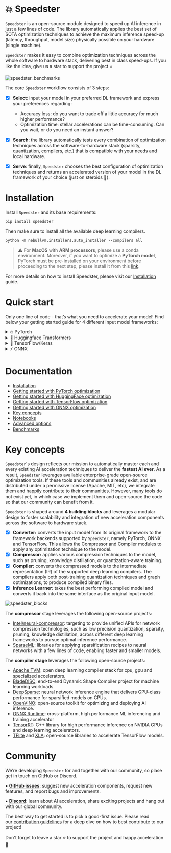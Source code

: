 # 💥 Speedster

`Speedster` is an open-source module designed to speed up AI inference in just a few lines of code. The library automatically applies the best set of SOTA optimization techniques to achieve the maximum inference speed-up (latency, throughput, model size) physically possible on your hardware (single machine).

`Speedster` makes it easy to combine optimization techniques across the whole software to hardware stack, delivering best in class speed-ups. If you like the idea, give us a star to support the project ⭐

![speedster_benchmarks](https://user-images.githubusercontent.com/42771598/212486740-431328f3-f1e5-47bf-b6c9-b6629399ad09.png)

The core `Speedster` workflow consists of 3 steps:


- [x]  **Select**: input your model in your preferred DL framework and express your preferences regarding:
    - Accuracy loss: do you want to trade off a little accuracy for much higher performance?
    - Optimization time: stellar accelerations can be time-consuming. Can you wait, or do you need an instant answer?
- [x]  **Search**: the library automatically tests every combination of optimization techniques across the software-to-hardware stack (sparsity, quantization, compilers, etc.) that is compatible with your needs and local hardware.
- [x]  **Serve**: finally, `Speedster` chooses the best configuration of optimization techniques and returns an accelerated version of your model in the DL framework of your choice (just on steroids 🚀).


# Installation

Install `Speedster` and its base requirements:
```
pip install speedster
```

Then make sure to install all the available deep learning compilers.
```
python -m nebullvm.installers.auto_installer --compilers all
```
> :warning: For **MacOS** with **ARM processors**, please use a conda environment.
> Moreover, if you want to optimize a **PyTorch model**, PyTorch must be pre-installed 
> on your environment before proceeding to the next step, please install it from this 
> [link](https://pytorch.org/get-started/locally/).

For more details on how to install Speedster, please visit our [Installation](https://docs.nebuly.com/modules/speedster/installation) guide.

# Quick start

Only one line of code - that’s what you need to accelerate your model! Find below your getting started guide for 4 different input model frameworks:

<details>
<summary>🔥 PyTorch </summary>
    
In this section, we will learn about the 4 main steps needed to optimize PyTorch models:

1) Input your model and data
2) Run the optimization
3) Save your optimized model 
4) Load and run your optimized model in production

```python
import torch
import torchvision.models as models
from speedster import optimize_model, save_model

#1 Provide input model and data (we support PyTorch Dataloaders and custom input, see the docs to learn more)
model = models.resnet50()  
input_data = [((torch.randn(1, 3, 256, 256), ), torch.tensor([0])) for _ in range(100)]

#2 Run Speedster optimization
optimized_model = optimize_model(
    model, 
    input_data=input_data, 
    optimization_time="constrained",
    metric_drop_ths=0.05
)

#3 Save the optimized model
save_model(optimized_model, "model_save_path")
```

Once the optimization is completed, start using the accelerated model (on steroids 🚀) in your DL framework of choice.

```python
#4 Load and run your PyTorch accelerated model in production
from speedster import load_model

optimized_model = load_model("model_save_path")

output = optimized_model(input_sample)
```
For more details, please visit [Getting Started with PyTorch optimization](https://docs.nebuly.com/modules/speedster/getting_started/pytorch_getting_started/).
    
</details>
<details>
<summary>🤗 Huggingface Transformers </summary>
    
In this section, we will learn about the 4 main steps needed to optimize 🤗 Huggingface Transformer models:

1) Input your model and data
2) Run the optimization
3) Save your optimized model 
4) Load and run your optimized model in production

* <details><summary><b>✅ For Decoder-only or Encoder-only architectures (Bert, GPT, etc)</b></summary>

    ```python
    from transformers import AlbertModel, AlbertTokenizer
    from speedster import optimize_model, save_model

    #1a. Provide input model: Load Albert as example
    model = AlbertModel.from_pretrained("albert-base-v1")
    tokenizer = AlbertTokenizer.from_pretrained("albert-base-v1")

    #1b. Dictionary input format (also string format is accepted, see the docs to learn more)
    text = "This is an example text for the huggingface model."
    input_dict = tokenizer(text, return_tensors="pt")
    input_data = [input_dict for _ in range(100)]

    #2 Run Speedster optimization (if input data is in string format, also the tokenizer 
    # should be given as input argument, see the docs to learn more)
    optimized_model = optimize_model(
        model, 
        input_data=input_data, 
        optimization_time="constrained",
        metric_drop_ths=0.05
    )

    #3 Save the optimized model
    save_model(optimized_model, "model_save_path")
    ```

    Once the optimization is completed, start using the accelerated model (on steroids 🚀) in your DL framework of choice.

    ```python
    #4 Load and run your Huggingface accelerated model in production
    from speedster import load_model

    optimized_model = load_model("model_save_path")

    output = optimized_model(**input_sample)
    ```
    For more details, please visit [Getting Started with HuggingFace optimization](https://docs.nebuly.com/modules/speedster/getting_started/hf_getting_started/).

    </details>

* <details><summary><b>✅ For Encoder-Decoder architectures (T5 etc)</b></summary>


    ```python
    from transformers import T5Tokenizer, T5ForConditionalGeneration
    from speedster import optimize_model, save_model

    #1a. Provide input model: Load T5 as example
    model = T5ForConditionalGeneration.from_pretrained("t5-small")
    tokenizer = T5Tokenizer.from_pretrained("t5-small") 

    #1b. Dictionary input format
    question = "What's the meaning of life?"
    answer = "The answer is:"
    input_dict = tokenizer(question, return_tensors="pt")
    input_dict["decoder_input_ids"] = tokenizer(answer, return_tensors="pt").input_ids
    input_data = [input_dict for _ in range(100)]

    #2 Run Speedster optimization (if input data is in string format, also the tokenizer 
    # should be given as input argument, see the docs to learn more)
    optimized_model = optimize_model(
        model, 
        input_data=input_data, 
        optimization_time="constrained",
        metric_drop_ths=0.05
    )

    #3 Save the optimized model
    save_model(optimized_model, "model_save_path")
    ```

    Once the optimization is completed, start using the accelerated model (on steroids 🚀) in your DL framework of choice.

    ```python
    #4 Load and run your Huggingface accelerated model in production
    from speedster import load_model

    optimized_model = load_model("model_save_path")

    output = optimized_model(**input_sample)
    ```
    For more details, please visit [Getting Started with HuggingFace optimization](https://docs.nebuly.com/modules/speedster/getting_started/hf_getting_started/).

    </details>
    
</details>
<details>
    
<summary>🌊 TensorFlow/Keras </summary>
    
In this section, we will learn about the 4 main steps needed to optimize TensorFlow/Keras models:

1) Input your model and data
2) Run the optimization
3) Save your optimized model 
4) Load and run your optimized model in production

```python
import tensorflow as tf
from tensorflow.keras.applications.resnet50 import ResNet50
from speedster import optimize_model, save_model

#1 Provide input model and data (we support Keras dataset and custom input, see the docs to learn more)
model = ResNet50() 
input_data = [((tf.random.normal([1, 224, 224, 3]),), tf.constant([0])) for _ in range(100)]

#2 Run Speedster optimization
optimized_model = optimize_model(
    model, 
    input_data=input_data, 
    optimization_time="constrained",
    metric_drop_ths=0.05
)

#3 Save the optimized model
save_model(optimized_model, "model_save_path")
```

Once the optimization is completed, start using the accelerated model (on steroids 🚀) in your DL framework of choice.

```python
#4 Load and run your TensorFlow accelerated model in production
from speedster import load_model

optimized_model = load_model("model_save_path")

output = optimized_model(input_sample)
```
For more details, please visit [Getting Started with TensorFlow optimization](https://docs.nebuly.com/modules/speedster/getting_started/tf_getting_started/).

</details>
<details>
    
<summary> ⚡ ONNX </summary>

In this section, we will learn about the 4 main steps needed to optimize ONNX models:

1) Input your model and data
2) Run the optimization
3) Save your optimized model 
4) Load and run your optimized model in production

```python
import numpy as np
from speedster import optimize_model, save_model

#1 Provide input model and data
# Model was downloaded from here: 
# https://github.com/onnx/models/tree/main/vision/classification/resnet
model = "resnet50-v1-12.onnx" 
input_data = [((np.random.randn(1, 3, 224, 224).astype(np.float32), ), np.array([0])) for _ in range(100)]

#2 Run Speedster optimization
optimized_model = optimize_model(
    model, 
    input_data=input_data, 
    optimization_time="constrained",
    metric_drop_ths=0.05
)

#3 Save the optimized model
save_model(optimized_model, "model_save_path")
```

Once the optimization is completed, start using the accelerated model (on steroids 🚀) in your DL framework of choice.

```python
#4 Load and run your ONNX accelerated model in production
from speedster import load_model

optimized_model = load_model("model_save_path")

output = optimized_model(input_sample)
```
For more details, please visit [Getting Started with ONNX optimization](https://docs.nebuly.com/modules/speedster/getting_started/onnx_getting_started/).
    
</details>

# **Documentation**

- [Installation](https://docs.nebuly.com/modules/speedster/installation)
- [Getting started with PyTorch optimization](https://docs.nebuly.com/modules/speedster/getting_started/pytorch_getting_started/)
- [Getting started with HuggingFace optimization](https://docs.nebuly.com/modules/speedster/getting_started/hf_getting_started/)
- [Getting started with TensorFlow optimization](https://docs.nebuly.com/modules/speedster/getting_started/tf_getting_started/)
- [Getting started with ONNX optimization](https://docs.nebuly.com/modules/speedster/getting_started/onnx_getting_started/)
- [Key concepts](https://docs.nebuly.com/modules/speedster/key_concepts)
- [Notebooks](https://github.com/nebuly-ai/nebullvm/tree/main/notebooks)
- [Advanced options](https://docs.nebuly.com/modules/speedster/advanced_options)
- [Benchmarks](https://docs.nebuly.com/modules/speedster/benchmarks)


# **Key concepts**

`Speedster`'s design reflects our mission to automatically master each and every existing AI acceleration techniques to deliver the **fastest AI ever**. As a result, `Speedster` leverages available enterprise-grade open-source optimization tools. If these tools and  communities already exist, and are distributed under a permissive license (Apache, MIT, etc), we integrate them and happily contribute to their communities. However, many tools do not exist yet, in which case we implement them and open-source the code so that our community can benefit from it.

`Speedster` is shaped around **4 building blocks** and leverages a modular design to foster scalability and integration of new acceleration components across the software to hardware stack.

- [x]  **Converter:** converts the input model from its original framework to the framework backends supported by `Speedster`, namely PyTorch, ONNX and TensorFlow. This allows the Compressor and Compiler modules to apply any optimization technique to the model.
- [x]  **Compressor:** applies various compression techniques to the model, such as pruning, knowledge distillation, or quantization-aware training.
- [x]  **Compiler:** converts the compressed models to the intermediate representation (IR) of the supported deep learning compilers. The compilers apply both post-training quantization techniques and graph optimizations, to produce compiled binary files.
- [x]  **Inference Learner:** takes the best performing compiled model and converts it back into the same interface as the original input model.

![speedster_blocks](https://user-images.githubusercontent.com/42771598/213177175-a76908a2-5eef-4e82-9d54-0fc812131463.png)

The **compressor** stage leverages the following open-source projects:

- [Intel/neural-compressor](https://github.com/intel/neural-compressor): targeting to provide unified APIs for network compression technologies, such as low precision quantization, sparsity, pruning, knowledge distillation, across different deep learning frameworks to pursue optimal inference performance.
- [SparseML](https://github.com/neuralmagic/sparseml): libraries for applying sparsification recipes to neural networks with a few lines of code, enabling faster and smaller models.

The **compiler stage** leverages the following open-source projects:

- [Apache TVM](https://github.com/apache/tvm): open deep learning compiler stack for cpu, gpu and specialized accelerators.
- [BladeDISC](https://github.com/alibaba/BladeDISC): end-to-end Dynamic Shape Compiler project for machine learning workloads.
- [DeepSparse](https://github.com/neuralmagic/deepsparse): neural network inference engine that delivers GPU-class performance for sparsified models on CPUs.
- [OpenVINO](https://github.com/openvinotoolkit/openvino): open-source toolkit for optimizing and deploying AI inference.
- [ONNX Runtime](https://github.com/microsoft/onnxruntime): cross-platform, high performance ML inferencing and training accelerator
- [TensorRT](https://github.com/NVIDIA/TensorRT): C++ library for high performance inference on NVIDIA GPUs and deep learning accelerators.
- [TFlite](https://github.com/tensorflow/tflite-micro) and [XLA](https://github.com/tensorflow/tensorflow/tree/master/tensorflow/compiler/xla): open-source libraries to accelerate TensorFlow models.



# **Community**
We’re developing `Speedster` for and together with our community, so plase get in touch on GitHub or Discord. 

• **[GitHub issues](https://github.com/nebuly-ai/nebullvm/issues)**: suggest new acceleration components, request new features, and report bugs and improvements.

• **[Discord](https://discord.gg/RbeQMu886J)**: learn about AI acceleration, share exciting projects and hang out with our global community.

The best way to get started is to pick a good-first issue. Please read our [contribution guidelines](https://docs.nebuly.com/contributions/) for a deep dive on how to best contribute to our project!

Don't forget to leave a star ⭐ to support the project and happy acceleration 🚀
